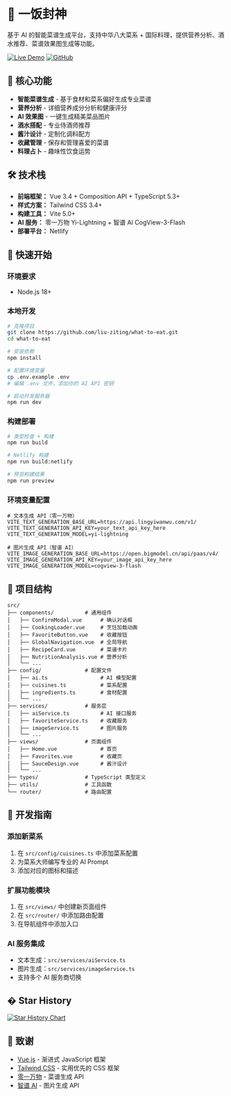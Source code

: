 # 🍳 一饭封神

基于 AI 的智能菜谱生成平台，支持中华八大菜系 + 国际料理，提供营养分析、酒水推荐、菜谱效果图生成等功能。

[![Live Demo](https://img.shields.io/badge/🌐_Live_Demo-一饭封神-yellow?style=for-the-badge)](https://eat.lz-t.top/)
[![GitHub](https://img.shields.io/badge/GitHub-liu--ziting/what--to--eat-black?style=for-the-badge&logo=github)](https://github.com/liu-ziting/what-to-eat)

## 🚀 核心功能

-   **智能菜谱生成** - 基于食材和菜系偏好生成专业菜谱
-   **营养分析** - 详细营养成分分析和健康评分
-   **AI 效果图** - 一键生成精美菜品图片
-   **酒水搭配** - 专业侍酒师推荐
-   **酱汁设计** - 定制化调料配方
-   **收藏管理** - 保存和管理喜爱的菜谱
-   **料理占卜** - 趣味性饮食运势

## 🛠️ 技术栈

-   **前端框架：** Vue 3.4 + Composition API + TypeScript 5.3+
-   **样式方案：** Tailwind CSS 3.4+
-   **构建工具：** Vite 5.0+
-   **AI 服务：** 零一万物 Yi-Lightning + 智谱 AI CogView-3-Flash
-   **部署平台：** Netlify

## 🚀 快速开始

### 环境要求

-   Node.js 18+

### 本地开发

```bash
# 克隆项目
git clone https://github.com/liu-ziting/what-to-eat.git
cd what-to-eat

# 安装依赖
npm install

# 配置环境变量
cp .env.example .env
# 编辑 .env 文件，添加你的 AI API 密钥

# 启动开发服务器
npm run dev
```

### 构建部署

```bash
# 类型检查 + 构建
npm run build

# Netlify 构建
npm run build:netlify

# 预览构建结果
npm run preview
```

### 环境变量配置

```env
# 文本生成 API（零一万物）
VITE_TEXT_GENERATION_BASE_URL=https://api.lingyiwanwu.com/v1/
VITE_TEXT_GENERATION_API_KEY=your_text_api_key_here
VITE_TEXT_GENERATION_MODEL=yi-lightning

# 图片生成 API（智谱 AI）
VITE_IMAGE_GENERATION_BASE_URL=https://open.bigmodel.cn/api/paas/v4/
VITE_IMAGE_GENERATION_API_KEY=your_image_api_key_here
VITE_IMAGE_GENERATION_MODEL=cogview-3-flash
```

## 📁 项目结构

```
src/
├── components/          # 通用组件
│   ├── ConfirmModal.vue      # 确认对话框
│   ├── CookingLoader.vue     # 烹饪加载动画
│   ├── FavoriteButton.vue    # 收藏按钮
│   ├── GlobalNavigation.vue  # 全局导航
│   ├── RecipeCard.vue        # 菜谱卡片
│   ├── NutritionAnalysis.vue # 营养分析
│   └── ...
├── config/              # 配置文件
│   ├── ai.ts                 # AI 模型配置
│   ├── cuisines.ts           # 菜系配置
│   ├── ingredients.ts        # 食材配置
│   └── ...
├── services/            # 服务层
│   ├── aiService.ts          # AI 接口服务
│   ├── favoriteService.ts    # 收藏服务
│   ├── imageService.ts       # 图片服务
│   └── ...
├── views/               # 页面组件
│   ├── Home.vue              # 首页
│   ├── Favorites.vue         # 收藏页
│   ├── SauceDesign.vue       # 酱汁设计
│   └── ...
├── types/               # TypeScript 类型定义
├── utils/               # 工具函数
└── router/              # 路由配置
```

## 🎯 开发指南

### 添加新菜系

1. 在 `src/config/cuisines.ts` 中添加菜系配置
2. 为菜系大师编写专业的 AI Prompt
3. 添加对应的图标和描述

### 扩展功能模块

1. 在 `src/views/` 中创建新页面组件
2. 在 `src/router/` 中添加路由配置
3. 在导航组件中添加入口

### AI 服务集成

-   文本生成：`src/services/aiService.ts`
-   图片生成：`src/services/imageService.ts`
-   支持多个 AI 服务商切换

## � Star History

[![Star History Chart](https://api.star-history.com/svg?repos=liu-ziting/what-to-eat&type=Date)](https://www.star-history.com/#liu-ziting/what-to-eat&Date)

## 🙏 致谢

-   [Vue.js](https://vuejs.org/) - 渐进式 JavaScript 框架
-   [Tailwind CSS](https://tailwindcss.com/) - 实用优先的 CSS 框架
-   [零一万物](https://www.lingyiwanwu.com/) - 菜谱生成 API
-   [智谱 AI](https://open.bigmodel.cn/) - 图片生成 API
